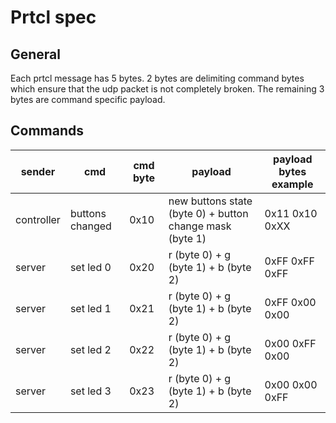 # Prtcl spec

## General

Each prtcl message has 5 bytes. 2 bytes are delimiting command bytes which ensure that the udp packet is not completely broken.
The remaining 3 bytes are command specific payload.

## Commands

| sender     | cmd             | cmd byte | payload                                                  | payload bytes example |
|------------|-----------------|----------|----------------------------------------------------------|-----------------------|
| controller | buttons changed | 0x10     | new buttons state (byte 0) + button change mask (byte 1) | 0x11 0x10 0xXX        |
| server     | set led 0       | 0x20     | r (byte 0) + g (byte 1) + b (byte 2)                     | 0xFF 0xFF 0xFF        |
| server     | set led 1       | 0x21     | r (byte 0) + g (byte 1) + b (byte 2)                     | 0xFF 0x00 0x00        |
| server     | set led 2       | 0x22     | r (byte 0) + g (byte 1) + b (byte 2)                     | 0x00 0xFF 0x00        |
| server     | set led 3       | 0x23     | r (byte 0) + g (byte 1) + b (byte 2)                     | 0x00 0x00 0xFF        |
